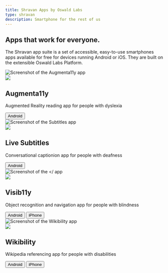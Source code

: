 ```yaml
---
title: Shravan Apps by Oswald Labs
type: shravan
description: Smartphone for the rest of us
---
```


<section class="hero triangle">
	<div class="container">
		<div class="row">
			<div class="col-md-6">
				<h1>Apps that work for everyone.</h1>
				<p class="intro-para mb-0">The Shravan app suite is a set of accessible, easy-to-use smartphones apps available for free for devices running Android or iOS. They are built on the extensible Oswald Labs Platform.</p>
			</div>
		</div>
	</div>
</section>
<section>
	<div class="container mt-5 pt-4">
		<div class="row">
			<div class="col-md">
				<div class="card card-phone">
					<div class="screen">
						<img alt="Screenshot of the Augmenta11y app" src="https://res.cloudinary.com/anand-chowdhary/image/upload/v1540547239/oswald-labs/shravan/augmenta11y.png">
					</div>
				</div>
				<div class="text-center">
					<img class="icon" src="https://static.oswaldlabs.com/shravan-icons/augmenta11y/generated/android-chrome-144x144.png">
					<h2 class="subheading">Augmenta11y</h2>
					<p>Augmented Reality reading app for people with dyslexia</p>
					<div class="app-icons mt-4 d-none">
						<button class="btn btn-dark">
							<i class="fab fa-android"></i>
							Android
						</button>
					</div>
				</div>
			</div>
			<div class="col-md">
				<div class="card card-phone">
					<div class="screen">
						<img alt="Screenshot of the Subtitles app" src="https://res.cloudinary.com/anand-chowdhary/image/upload/v1540546287/oswald-labs/shravan/live-subtitles.png">
					</div>
				</div>
				<div class="text-center">
					<img class="icon" src="https://static.oswaldlabs.com/shravan-icons/live-subtitles/generated/android-chrome-144x144.png">
					<h2 class="subheading">Live Subtitles</h2>
					<p>Conversational captionion app for people with deafness</p>
					<div class="app-icons mt-4 d-none">
						<button class="btn btn-dark">
							<i class="fab fa-android"></i>
							Android
						</button>
					</div>
				</div>
			</div>
			<div class="col-md">
				<div class="card card-phone">
					<div class="screen">
						<img alt="Screenshot of the </ app" src="https://res.cloudinary.com/anand-chowdhary/image/upload/v1540472246/oswald-labs/shravan/visib11y.png">
					</div>
				</div>
				<div class="text-center">
					<img class="icon" src="https://static.oswaldlabs.com/shravan-icons/visib11y/generated/android-chrome-144x144.png">
					<h2 class="subheading">Visib11y</h2>
					<p>Object recognition and navigation app for people with blindness</p>
					<div class="app-icons mt-4 d-none">
						<button class="btn btn-dark">
							<i class="fab fa-android"></i>
							Android
						</button>
						<button class="btn btn-dark">
							<i class="fab fa-apple"></i>
							iPhone
						</button>
					</div>
				</div>
			</div>
			<div class="col-md">
				<div class="card card-phone">
					<div class="screen">
						<img alt="Screenshot of the Wikibility app" src="https://res.cloudinary.com/anand-chowdhary/image/upload/v1540547236/oswald-labs/shravan/wikibility.png">
					</div>
				</div>
				<div class="text-center">
					<img class="icon" src="https://static.oswaldlabs.com/shravan-icons/wikibility/generated/android-chrome-144x144.png">
					<h2 class="subheading">Wikibility</h2>
					<p>Wikipedia referencing app for people with disabilities</p>
					<div class="app-icons mt-4 d-none">
						<button class="btn btn-dark">
							<i class="fab fa-android"></i>
							Android
						</button>
						<button class="btn btn-dark">
							<i class="fab fa-apple"></i>
							iPhone
						</button>
					</div>
				</div>
			</div>
		</div>
	</div>
</section>